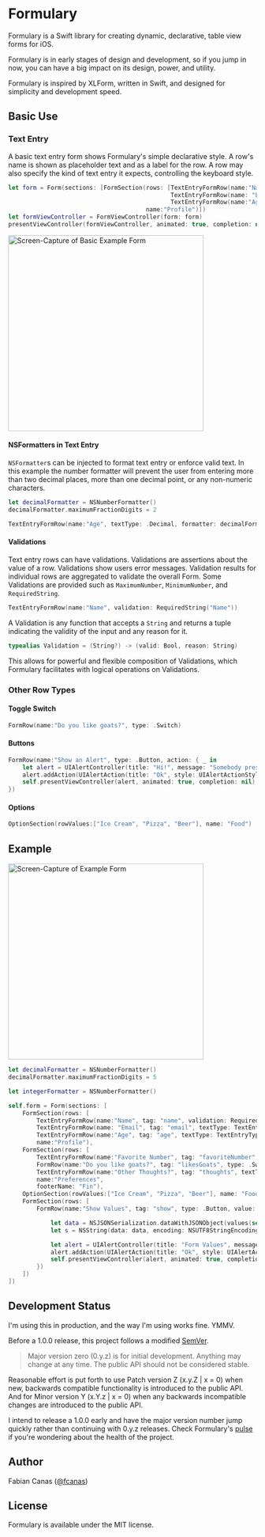 # Formulary

Formulary is a Swift library for creating dynamic, declarative, table view forms for iOS.

Formulary is in early stages of design and development, so if you jump in now, you can have a big impact on its design, power, and utility.

Formulary is inspired by XLForm, written in Swift, and designed for simplicity and development speed.

## Basic Use

### Text Entry

A basic text entry form shows Formulary's simple declarative style. A row's name is shown as placeholder text and as a label for the row. A row may also specify the kind of text entry it expects, controlling the keyboard style.

```swift
let form = Form(sections: [FormSection(rows: [TextEntryFormRow(name:"Name"),
                                              TextEntryFormRow(name: "Email", textType: TextEntryType.Email),
                                              TextEntryFormRow(name:"Age", textType: TextEntryType.Number)],
                                       name:"Profile")])
let formViewController = FormViewController(form: form)
presentViewController(formViewController, animated: true, completion: nil)
```

<img src="https://raw.github.com/fcanas/Formulary/master/Screenshots/formulary_basic.gif" alt="Screen-Capture of Basic Example Form" width="396" />
<!--![](/Screenshots/formulary_basic.gif)-->


#### NSFormatters in Text Entry 

`NSFormatter`s can be injected to format text entry or enforce valid text. In this example the number formatter will prevent the user from entering more than two decimal places, more than one decimal point, or any non-numeric characters.

```swift
let decimalFormatter = NSNumberFormatter()
decimalFormatter.maximumFractionDigits = 2

TextEntryFormRow(name:"Age", textType: .Decimal, formatter: decimalFormatter)
```

#### Validations

Text entry rows can have validations. Validations are assertions about the value of a row. 
Validations show users error messages. Validation results for individual rows are aggregated to validate the overall Form.
Some Validations are provided such as `MaximumNumber`, `MinimumNumber`, and `RequiredString`. 

```swift
TextEntryFormRow(name:"Name", validation: RequiredString("Name"))
```

A Validation is any function that accepts a `String` and returns a tuple indicating the validity of the input and any reason for it.

```swift
typealias Validation = (String?) -> (valid: Bool, reason: String)
```

This allows for powerful and flexible composition of Validations, which Formulary facilitates with logical operations on Validations.

### Other Row Types

#### Toggle Switch

```swift
FormRow(name:"Do you like goats?", type: .Switch)
```

#### Buttons

```swift
FormRow(name:"Show an Alert", type: .Button, action: { _ in
    let alert = UIAlertController(title: "Hi!", message: "Somebody pressed a button.", preferredStyle: UIAlertControllerStyle.Alert)
    alert.addAction(UIAlertAction(title: "Ok", style: UIAlertActionStyle.Default, handler: nil))
    self.presentViewController(alert, animated: true, completion: nil)
})
```

#### Options

```swift
OptionSection(rowValues:["Ice Cream", "Pizza", "Beer"], name: "Food")
```

## Example

<img src="https://raw.github.com/fcanas/Formulary/master/Screenshots/animated-capture.gif" alt="Screen-Capture of Example Form" width="396" />
<!--![](/Screenshots/animated-capture.gif)-->

```swift
let decimalFormatter = NSNumberFormatter()
decimalFormatter.maximumFractionDigits = 5

let integerFormatter = NSNumberFormatter()

self.form = Form(sections: [
    FormSection(rows: [
        TextEntryFormRow(name:"Name", tag: "name", validation: RequiredString("Name")),
        TextEntryFormRow(name: "Email", tag: "email", textType: TextEntryType.Email),
        TextEntryFormRow(name:"Age", tag: "age", textType: TextEntryType.Number, validation: MinimumNumber("Age", 13), formatter: integerFormatter)],
        name:"Profile"),
    FormSection(rows: [
        TextEntryFormRow(name:"Favorite Number", tag: "favoriteNumber", value: nil, textType: .Decimal, validation: MinimumNumber("Your favorite number", 47) && MaximumNumber("Your favorite number", 47), formatter: decimalFormatter),
        FormRow(name:"Do you like goats?", tag: "likesGoats", type: .Switch, value: false),
        TextEntryFormRow(name:"Other Thoughts?", tag: "thoughts", textType: .Plain),],
        name:"Preferences",
        footerName: "Fin"),
    OptionSection(rowValues:["Ice Cream", "Pizza", "Beer"], name: "Food", value: ["Pizza", "Ice Cream"]),
    FormSection(rows: [
        FormRow(name:"Show Values", tag: "show", type: .Button, value: nil, action: { _ in

            let data = NSJSONSerialization.dataWithJSONObject(values(self.form), options: nil, error: nil)!
            let s = NSString(data: data, encoding: NSUTF8StringEncoding)

            let alert = UIAlertController(title: "Form Values", message: s as? String, preferredStyle: UIAlertControllerStyle.Alert)
            alert.addAction(UIAlertAction(title: "Ok", style: UIAlertActionStyle.Default, handler: nil))
            self.presentViewController(alert, animated: true, completion: nil)
        })
    ])
])
```

## Development Status

I'm using this in production, and the way I'm using works fine. YMMV.

Before a 1.0.0 release, this project follows a modified [SemVer](http://semver.org/).

> Major version zero (0.y.z) is for initial development. Anything may change at any time. The public API should not be considered stable.

Reasonable effort is put forth to use Patch version Z (x.y.Z | x = 0) when new, backwards compatible functionality is introduced to the public API. And for Minor version Y (x.Y.z | x = 0) when any backwards incompatible changes are introduced to the public API.

I intend to release a 1.0.0 early and have the major version number jump quickly rather than continuing with 0.y.z releases. Check Formulary's [pulse](https://github.com/fcanas/Formulary/pulse) if you're wondering about the health of the project.

## Author

Fabian Canas ([@fcanas](http://twitter.com/fcanas))

## License

Formulary is available under the MIT license.
